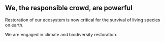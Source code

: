 ---
---
## We, the responsible crowd, are powerful

Restoration of our ecosystem is now critical for the survival of living species on earth.

We are engaged in climate and biodiversity restoration.
